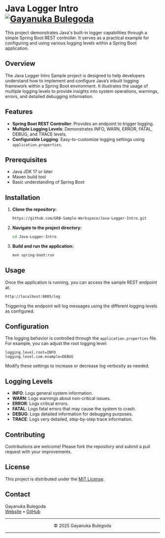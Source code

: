 # Java Logger Intro [![Gayanuka Bulegoda][grb-shield]][grb-url]

This project demonstrates Java's built-in logger capabilities through a simple Spring Boot REST controller. It serves as a practical example for configuring and using various logging levels within a Spring Boot application.

## Overview

The Java Logger Intro Sample project is designed to help developers understand how to implement and configure Java’s inbuilt logging framework within a Spring Boot environment. It illustrates the usage of multiple logging levels to provide insights into system operations, warnings, errors, and detailed debugging information.

## Features
- **Spring Boot REST Controller**: Provides an endpoint to trigger logging.
- **Multiple Logging Levels**: Demonstrates INFO, WARN, ERROR, FATAL, DEBUG, and TRACE levels.
- **Configurable Logging**: Easy-to-customize logging settings using `application.properties`.

## Prerequisites
- Java JDK 17 or later
- Maven build tool
- Basic understanding of Spring Boot

## Installation

1. **Clone the repository:**

   ```bash
   https://github.com/GRB-Sample-Workspace/Java-Logger-Intro.git
   ```

2. **Navigate to the project directory:**

   ```bash
   cd Java-Logger-Intro
   ```

3. **Build and run the application:**


   ```bash
   mvn spring-boot:run
   ```

## Usage

Once the application is running, you can access the sample REST endpoint at:

```bash
http://localhost:8085/log
```

Triggering the endpoint will log messages using the different logging levels as configured.

## Configuration

The logging behavior is controlled through the `application.properties` file. For example, you can adjust the root logging level:

```properties
logging.level.root=INFO
logging.level.com.example=DEBUG
```

Modify these settings to increase or decrease log verbosity as needed.

## Logging Levels

- **INFO**: Logs general system information.
- **WARN**: Logs warnings about non-critical issues.
- **ERROR**: Logs critical errors.
- **FATAL**: Logs fatal errors that may cause the system to crash.
- **DEBUG**: Logs detailed information for debugging purposes.
- **TRACE**: Logs very detailed, step-by-step trace information.

## Contributing

Contributions are welcome! Please fork the repository and submit a pull request with your improvements.

## License

This project is distributed under the [MIT License](LICENSE).

## Contact

Gayanuka Bulegoda  
[Website](https://grbulegoda.me/) • [GitHub](https://github.com/gayanukabulegoda)

---

<div align="center">
  <p>
    &copy; 2025 Gayanuka Bulegoda
  </p>
</div>

---

[grb-shield]: https://img.shields.io/badge/GRB-000000?style=for-the-badge&logo=github&logoColor=white
[grb-url]: https://grbulegoda.me/
